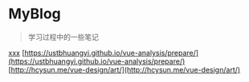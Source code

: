 # MyBlog

> 学习过程中的一些笔记

[xxx](https://github.com/yongheng2016/blog/issues)
[https://ustbhuangyi.github.io/vue-analysis/prepare/](https://ustbhuangyi.github.io/vue-analysis/prepare/)
[http://hcysun.me/vue-design/art/](http://hcysun.me/vue-design/art/)
